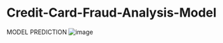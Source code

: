 # Credit-Card-Fraud-Analysis-Model
MODEL PREDICTION
![image](https://github.com/DebabrataMohanty07/Credit-Card-Fraud-Analysis-Model/assets/132880512/23fdb69b-0979-43a3-af29-b800bdca88a9)
